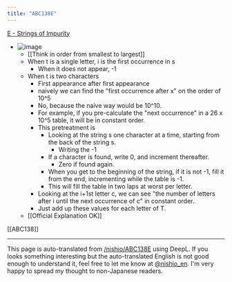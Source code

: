 ```yaml
---
title: "ABC138E"
---
```


[E - Strings of Impurity](https://atcoder.jp/contests/abc138/tasks/abc138_e)
- ![image](https://gyazo.com/5f6618bde9fcd97d22a92131ae77a4f2/thumb/1000)
    - [[Think in order from smallest to largest]]
    - When t is a single letter, i is the first occurrence in s
        - When it does not appear, -1
    - When t is two characters
        - First appearance after first appearance
        - naively we can find the "first occurrence after x" on the order of 10^5
        - No, because the naive way would be 10^10.
        - For example, if you pre-calculate the "next occurrence" in a 26 x 10^5 table, it will be in constant order.
        - This pretreatment is
            - Looking at the string s one character at a time, starting from the back of the string s.
                - Writing the -1
            - If a character is found, write 0, and increment thereafter.
                - Zero if found again.
            - When you get to the beginning of the string, if it is not -1, fill it from the end, incrementing while the table is -1.
            - This will fill the table in two laps at worst per letter.
        - Looking at the i+1st letter c, we can see "the number of letters after i until the next occurrence of c" in constant order.
        - Just add up these values for each letter of T.
    - [[Official Explanation OK]]

[[ABC138]]

---
This page is auto-translated from [/nishio/ABC138E](https://scrapbox.io/nishio/ABC138E) using DeepL. If you looks something interesting but the auto-translated English is not good enough to understand it, feel free to let me know at [@nishio_en](https://twitter.com/nishio_en). I'm very happy to spread my thought to non-Japanese readers.